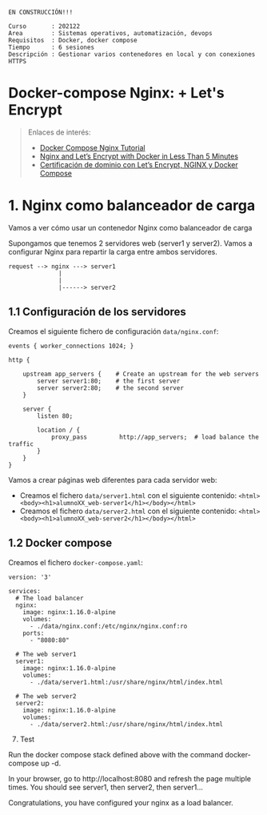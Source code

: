 
`EN CONSTRUCCIÓN!!!`

```
Curso       : 202122
Area        : Sistemas operativos, automatización, devops
Requisitos  : Docker, docker compose
Tiempo      : 6 sesiones
Descripción : Gestionar varios contenedores en local y con conexiones HTTPS
```

# Docker-compose Nginx: + Let's Encrypt

> Enlaces de interés:
> * [Docker Compose Nginx Tutorial](https://omarghader.github.io/docker-compose-nginx-tutorial/)
> * [Nginx and Let’s Encrypt with Docker in Less Than 5 Minutes](https://pentacent.medium.com/nginx-and-lets-encrypt-with-docker-in-less-than-5-minutes-b4b8a60d3a71)
> * [Certificación de dominio con Let’s Encrypt, NGINX y Docker Compose](https://medium.com/eudaimonia-ar/certificar-dominios-con-letsencrypt-y-nginx-con-docker-compose-a6a948f47f2f)

# 1. Nginx como balanceador de carga

Vamos a ver cómo usar un contenedor Nginx como balanceador de carga

Supongamos que tenemos 2 servidores web (server1 y server2). Vamos a configurar Nginx para repartir la carga entre ambos servidores.

```
request --> nginx ---> server1
              |    
              |
              |------> server2
```

## 1.1 Configuración de los servidores

Creamos el siguiente fichero de configuración `data/nginx.conf`:

```
events { worker_connections 1024; }

http {

    upstream app_servers {    # Create an upstream for the web servers
        server server1:80;    # the first server
        server server2:80;    # the second server
    }

    server {
        listen 80;

        location / {
            proxy_pass         http://app_servers;  # load balance the traffic
        }
    }
}
```

Vamos a crear páginas web diferentes para cada servidor web:
* Creamos el fichero `data/server1.html` con el siguiente contenido: `<html><body><h1>alumnoXX_web-server1</h1></body></html>`
* Creamos el fichero `data/server2.html` con el siguiente contenido: `<html><body><h1>alumnoXX_web-server2</h1></body></html>`


## 1.2 Docker compose

Creamos el fichero `docker-compose.yaml`:

```
version: '3'

services:
  # The load balancer
  nginx:
    image: nginx:1.16.0-alpine
    volumes:
      - ./data/nginx.conf:/etc/nginx/nginx.conf:ro
    ports:
      - "8080:80"

  # The web server1
  server1:
    image: nginx:1.16.0-alpine
    volumes:
      - ./data/server1.html:/usr/share/nginx/html/index.html

  # The web server2
  server2:
    image: nginx:1.16.0-alpine
    volumes:
      - ./data/server2.html:/usr/share/nginx/html/index.html
```


7. Test

Run the docker compose stack defined above with the command docker-compose up -d.

In your browser, go to http://localhost:8080 and refresh the page multiple times. You should see server1, then server2, then server1…

Congratulations, you have configured your nginx as a load balancer.
